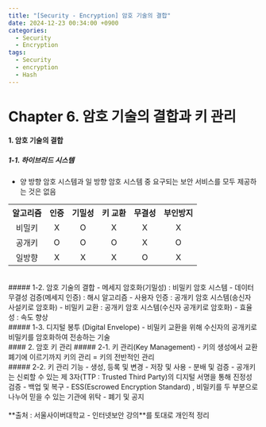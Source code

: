 ```yaml
---
title: "[Security - Encryption] 암호 기술의 결합"
date: 2024-12-23 00:34:00 +0900
categories:
  - Security
  - Encryption
tags:
  - Security
  - encryption
  - Hash
---
```


# Chapter 6. 암호 기술의 결합과 키 관리
#### 1. 암호 기술의 결합
##### 1-1. 하이브리드 시스템
- 양 방향 암호 시스템과 일 방향 암호 시스템 중 요구되는 보안 서비스를 모두 제공하는 것은 없음
<table>
	<tr>
	    <th style="text-align:center;">알고리즘</th>
	    <th style="text-align:center;">인증</th>
	    <th style="text-align:center;">기밀성</th>
	    <th style="text-align:center;">키 교환</th>  
	    <th style="text-align:center;">무결성</th>
		<th style="text-align:center;">부인방지</th>
	</tr>
	<tr>
		<td style="text-align:center;">비밀키</td>
		<td style="text-align:center;">X</td>
		<td style="text-align:center;">O</td>
		<td style="text-align:center;">X</td>
		<td style="text-align:center;">X</td>
		<td style="text-align:center;">X</td>
	</tr>
	<tr>
		<td style="text-align:center;">공개키</td>
		<td style="text-align:center;">O</td>
		<td style="text-align:center;">O</td>
		<td style="text-align:center;">O</td>
		<td style="text-align:center;">X</td>
		<td style="text-align:center;">O</td>
	</tr>
	<tr>
		<td style="text-align:center;">일방향</td>
		<td style="text-align:center;">X</td>
		<td style="text-align:center;">X</td>
		<td style="text-align:center;">X</td>
		<td style="text-align:center;">O</td>
		<td style="text-align:center;">X</td>
	</tr>
 </table>

<br>
##### 1-2. 암호 기술의 결합
- 메세지 암호화(기밀성) : 비밀키 암호 시스템
- 데이터 무결성 검증(메세지 인증) : 해시 알고리즘
- 사용자 인증 : 공개키 암호 시스템(송신자 사설키로 암호화)
- 비밀키 교환 : 공개키 암호 시스템(수신자 공개키로 암호화)
- 효율성 : 속도 향상

<br>
##### 1-3. 디지털 봉투 (Digital Envelope)
- 비밀키 교환을 위해 수신자의 공개키로 비밀키를 암호화하여 전송하는 기술

<br>
#### 2. 암호 키 관리
##### 2-1. 키 관리(Key Management)
- 키의 생성에서 교환 폐기에 이르기까지 키의 관리 = 키의 전반적인 관리

<br>
##### 2-2. 키 관리 기능
- 생성, 등록 및 변경
- 저장 및 사용
- 분배 및 검증 - 공개키는 신뢰할 수 있는 제 3자(TTP : Trusted Third Party)의 디지털 서명을 통해 진정성 검증
- 백업 및 복구 - ESS(Escrowed Encryption Standard) , 비밀키를 두 부분으로 나누어 믿을 수 있는 기관에 위탁
- 폐기 및 공지

<br>
<br>
**출처 : 서울사이버대학교 - 인터넷보안 강의**를 토대로 개인적 정리